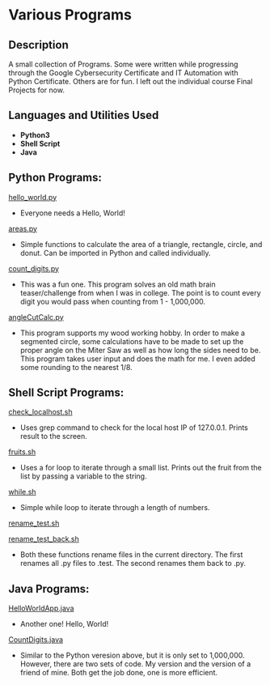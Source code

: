 <h1>Various Programs</h1>

<h2>Description</h2>
A small collection of Programs.  Some were written while progressing through the Google Cybersecurity Certificate and IT Automation with Python Certificate.  Others are for fun.  I left out the individual course Final Projects for now.
<br />


<h2>Languages and Utilities Used</h2>

- <b>Python3</b>
- <b>Shell Script</b>
- <b>Java</b>

<h2>Python Programs:</h2>

[hello_world.py](https://github.com/mattycjr/programs/blob/main/hello_world.py)
- Everyone needs a Hello, World!

[areas.py](https://github.com/mattycjr/programs/blob/main/areas.py)
- Simple functions to calculate the area of a triangle, rectangle, circle, and donut.  Can be imported in Python and called individually.

[count_digits.py](https://github.com/mattycjr/programs/blob/main/count_digits.py)
- This was a fun one.  This program solves an old math brain teaser/challenge from when I was in college.  The point is to count every digit you would pass when counting from 1 - 1,000,000.

[angleCutCalc.py](https://github.com/mattycjr/programs/blob/main/angleCutCalc.py)
- This program supports my wood working hobby.  In order to make a segmented circle, some calculations have to be made to set up the proper angle on the Miter Saw as well as how long the sides need to be.  This program takes user input and does the math for me.  I even added some rounding to the nearest 1/8.

<h2>Shell Script Programs:</h2>

[check_localhost.sh](https://github.com/mattycjr/programs/blob/main/check_localhost.sh)
- Uses grep command to check for the local host IP of 127.0.0.1.  Prints result to the screen.

[fruits.sh](https://github.com/mattycjr/programs/blob/main/fruits.sh)
- Uses a for loop to iterate through a small list.  Prints out the fruit from the list by passing a variable to the string.

[while.sh](https://github.com/mattycjr/programs/blob/main/while.sh)
- Simple while loop to iterate through a length of numbers.


[rename_test.sh](https://github.com/mattycjr/programs/blob/main/rename_test.sh)

[rename_test_back.sh](https://github.com/mattycjr/programs/blob/main/rename_test_back.sh)
- Both these functions rename files in the current directory.  The first renames all .py files to .test.  The second renames them back to .py.


<h2>Java Programs:</h2>

[HelloWorldApp.java](https://github.com/mattycjr/programs/blob/main/HelloWorldApp.java)
- Another one! Hello, World!

[CountDigits.java](https://github.com/mattycjr/programs/blob/main/CountDigits.java)
- Similar to the Python veresion above, but it is only set to 1,000,000.  However, there are two sets of code.  My version and the version of a friend of mine. Both get the job done, one is more efficient.
